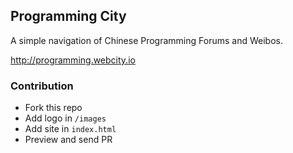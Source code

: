 
Programming City
----

A simple navigation of Chinese Programming Forums and Weibos.

http://programming.webcity.io

### Contribution

* Fork this repo
* Add logo in `/images`
* Add site in `index.html`
* Preview and send PR
